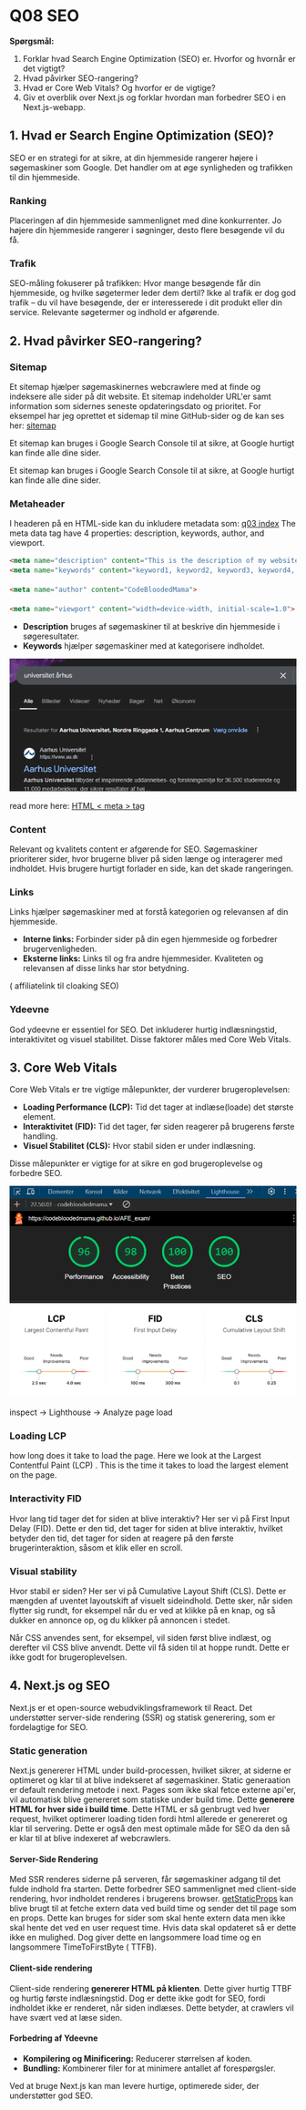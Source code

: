 # Q08 SEO

<!-- Referencer til kode vil blive lavet i markdown ved at bruge: Se mere i linje XX i [navn på snippet]("PATH_TO_FILE") -->

**Spørgsmål:**

1. Forklar hvad Search Engine Optimization (SEO) er. Hvorfor og hvornår er det vigtigt?
2. Hvad påvirker SEO-rangering?
3. Hvad er Core Web Vitals? Og hvorfor er de vigtige?
4. Giv et overblik over Next.js og forklar hvordan man forbedrer SEO i en Next.js-webapp.

## 1. Hvad er Search Engine Optimization (SEO)?

SEO er en strategi for at sikre, at din hjemmeside rangerer højere i søgemaskiner som Google. Det handler om at øge synligheden og trafikken til din hjemmeside.

### Ranking

Placeringen af din hjemmeside sammenlignet med dine konkurrenter. Jo højere din hjemmeside rangerer i søgninger, desto flere besøgende vil du få.

### Trafik

SEO-måling fokuserer på trafikken: Hvor mange besøgende får din hjemmeside, og hvilke søgetermer leder dem dertil? Ikke al trafik er dog god trafik – du vil have besøgende, der er interesserede i dit produkt eller din service. Relevante søgetermer og indhold er afgørende.

## 2. Hvad påvirker SEO-rangering?

### Sitemap  

Et sitemap hjælper søgemaskinernes webcrawlere med at finde og indeksere alle sider på dit website. Et sitemap indeholder URL'er samt information som sidernes seneste opdateringsdato og prioritet. For eksempel har jeg oprettet et sidemap til mine GitHub-sider og de kan ses her:  [sitemap](./../sitemap.xml) 

Et sitemap kan bruges i Google Search Console til at sikre, at Google hurtigt kan finde alle dine sider.

Et sitemap kan bruges i Google Search Console til at sikre, at Google hurtigt kan finde alle dine sider.


### Metaheader

I headeren på en HTML-side kan du inkludere metadata som: [q03 index](./../q03/src/index.html)
The meta data tag have 4 properties: description, keywords, author, and viewport.  

```html
<meta name="description" content="This is the description of my website">
<meta name="keywords" content="keyword1, keyword2, keyword3, keyword4, etc.">

<meta name="author" content="CodeBloodedMama">

<meta name="viewport" content="width=device-width, initial-scale=1.0">
```

- **Description** bruges af søgemaskiner til at beskrive din hjemmeside i søgeresultater.
- **Keywords** hjælper søgemaskiner med at kategorisere indholdet.

![Alt text](image.png)

read more here:
[HTML < meta > tag](https://www.w3schools.com/tags/tag_meta.asp)

### Content

Relevant og kvalitets content er afgørende for SEO. Søgemaskiner prioriterer sider, hvor brugerne bliver på siden længe og interagerer med indholdet. Hvis brugere hurtigt forlader en side, kan det skade rangeringen.

### Links

Links hjælper søgemaskiner med at forstå kategorien og relevansen af din hjemmeside.

- **Interne links:** Forbinder sider på din egen hjemmeside og forbedrer brugervenligheden.
- **Eksterne links:** Links til og fra andre hjemmesider. Kvaliteten og relevansen af disse links har stor betydning.

( affiliatelink til cloaking SEO)

### Ydeevne

God ydeevne er essentiel for SEO. Det inkluderer hurtig indlæsningstid, interaktivitet og visuel stabilitet. Disse faktorer måles med Core Web Vitals.

## 3. Core Web Vitals

Core Web Vitals er tre vigtige målepunkter, der vurderer brugeroplevelsen:

- **Loading Performance (LCP):** Tid det tager at indlæse(loade) det største element.
- **Interaktivitet (FID):** Tid det tager, før siden reagerer på brugerens første handling.
- **Visuel Stabilitet (CLS):** Hvor stabil siden er under indlæsning.

Disse målepunkter er vigtige for at sikre en god brugeroplevelse og forbedre SEO.

![alt text](image-1.png)
![Alt text](image-3.png)

inspect -> Lighthouse -> Analyze page load

### Loading LCP

how long does it take to load the page. Here we look at the Largest Contentful Paint (LCP) .
This is the time it takes to load the largest element on the page.

### Interactivity FID

Hvor lang tid tager det for siden at blive interaktiv? 
Her ser vi på First Input Delay (FID). Dette er den tid, det tager for siden at blive interaktiv, hvilket betyder den tid, det tager for siden at reagere på den første brugerinteraktion, såsom et klik eller en scroll.
### Visual stability

Hvor stabil er siden? Her ser vi på Cumulative Layout Shift (CLS). Dette er mængden af uventet layoutskift af visuelt sideindhold. Dette sker, når siden flytter sig rundt, for eksempel når du er ved at klikke på en knap, og så dukker en annonce op, og du klikker på annoncen i stedet.

Når CSS anvendes sent, for eksempel, vil siden først blive indlæst, og derefter vil CSS blive anvendt. Dette vil få siden til at hoppe rundt. Dette er ikke godt for brugeroplevelsen.

## 4. Next.js og SEO 
Next.js er et open-source webudviklingsframework til React. Det understøtter server-side rendering (SSR) og statisk generering, som er fordelagtige for SEO.


### Static generation

Next.js genererer HTML under build-processen, hvilket sikrer, at siderne er optimeret og klar til at blive indekseret af søgemaskiner.
Static generaation er default rendering metode i next. Pages som ikke skal fetce externe api'er, vil automatisk blive genereret som statiske under build time. Dette **generere HTML for hver side i build time**. Dette HTML er så genbrugt ved hver request, hvilket optimerer loading tiden fordi html allerede er genereret og klar til servering. Dette er også den mest optimale måde for SEO da den så er klar til at blive indexeret af webcrawlers.

#### Server-Side Rendering

Med SSR renderes siderne på serveren, får søgemaskiner adgang til det fulde indhold fra starten. Dette forbedrer SEO sammenlignet med client-side rendering, hvor indholdet renderes i brugerens browser.
[getStaticProps](../q07/nextjs-blog/pages/posts/[id].js) 
kan blive brugt til at fetche extern data ved build time og sender det til page som en props. Dette kan bruges for sider som skal hente extern data men ikke skal hente det ved en user request time. Hvis data skal opdateret så er dette ikke en mulighed.
Dog giver dette en langsommere load time og en langsommere TimeToFirstByte ( TTFB).


#### Client-side rendering

Client-side rendering **genererer HTML på klienten**. Dette giver hurtig TTBF og hurtig første indlæsningstid. Dog er dette ikke godt for SEO, fordi indholdet ikke er renderet, når siden indlæses. Dette betyder, at crawlers vil have svært ved at læse siden.

#### Forbedring af Ydeevne

- **Kompilering og Minificering:** Reducerer størrelsen af koden.
- **Bundling:** Kombinerer filer for at minimere antallet af forespørgsler.

Ved at bruge Next.js kan man levere hurtige, optimerede sider, der understøtter god SEO.


